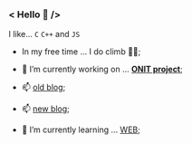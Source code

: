 ### < Hello 👋 />
I like... `C` `C++`  and  `JS`   

   - In my free time ... I do climb 🧗‍♀️;
   - 🔭 I’m currently working on ... **[ONIT project](https://github.com/Mapps-unit)**;
   
   - 📫 [old blog](https://humonnom.tistory.com/);
   - 📫 [new blog](https://velog.io/@humonnom/series);


   - 🌱 I’m currently learning ... [WEB](https://pear-capricorn-258.notion.site/WEB-fc87b47868984a658e0862f2acb6e4e9);
<!--

   
## 🤔 I'm interested in... `c` `c++` `react`    
   
   



- 👯 I’m looking to collaborate on ...
- 🤔 I’m looking for help with ...
- 💬 Ask me about ...

- 😄 Pronouns: ...
- ⚡ Fun fact: ...
-->
